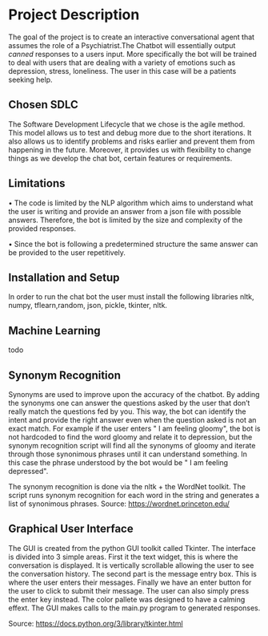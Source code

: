 # Project Description
The goal of the project is to create an interactive conversational agent that assumes the role of a Psychiatrist.The Chatbot will essentially output *canned* responses to a users input. More specifically the bot will be trained to deal with users that are dealing with a variety of emotions such as depression, stress, loneliness. The user in this case will be a patients seeking help. 

## Chosen SDLC
The Software Development Lifecycle that we chose is the agile method. This model allows us to test and debug more due to the short iterations. It also allows us to identify problems and risks earlier and prevent them from happening in the future. Moreover, it provides us with flexibility to change things as we develop the chat bot, certain features or requirements.

## Limitations

•	The code is limited by the NLP algorithm which aims to understand what the user is writing and provide an answer from a json file with possible answers. Therefore, the bot is limited by the size and complexity of the provided responses. 

•	Since the bot is following a predetermined structure the same answer can be provided to the user repetitively. 


## Installation and Setup 

In order to run the chat bot the user must install the following libraries nltk, numpy, tflearn,random, json, pickle, tkinter, nltk. 

## Machine Learning
todo

## Synonym Recognition
Synonyms are used to improve upon the accuracy of the chatbot. By adding the synonyms one can answer the questions asked by the user that don’t really match the questions fed by you. This way, the bot can identify the intent and provide the right answer even when the question asked is not an exact match. For example if the user enters " I am feeling gloomy", the bot is not hardcoded to find the word gloomy and relate it to depression, but the synonym recognition script will find all the synonyms of gloomy and iterate through those synonimous phrases until it can understand something. In this case the phrase understood by the bot would be " I am feeling depressed".

The synonym recognition is done via the nltk + the WordNet toolkit. The script runs synonym recognition for each word in the string and generates a list of synonimous phrases.
Source: https://wordnet.princeton.edu/

## Graphical User Interface
The GUI is created from the python GUI toolkit called Tkinter. The interface is divided into 3 simple areas. First it the text widget, this is where the conversation is displayed. It is vertically scrollable allowing the user to see the conversation history. The second part is the message entry box. This is where the user enters their messages. Finally we have an enter button for the user to click to submit their message. The user can also simply press the enter key instead. The color pallete was designed to have a calming effext. The GUI makes calls to the main.py program to generated responses.

Source: https://docs.python.org/3/library/tkinter.html
